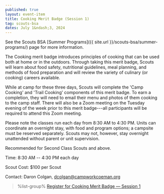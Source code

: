 ```yaml
---
published: true
layout: event-item
title: Cooking Merit Badge (Session 1)
tag: scouts-bsa
dates: July 1&ndash;3, 2024
---
```


See the Scouts BSA [Summer Programs]({{ site.url }}/scouts-bsa/summer-programs/) page for more information.

The Cooking merit badge introduces principles of cooking that can be used both at home or in the outdoors. Through taking this merit badge, Scouts will learn about food safety, nutritional guidelines, meal planning, and methods of food preparation and will review the variety of culinary (or cooking) careers available.

While at camp for these three days, Scouts will complete the 'Camp Cooking' and 'Trail Cooking' components of this merit badge. To earn a completion, they will need to email their menu and photos of them cooking to the camp staff. There will also be a Zoom meeting on the Tuesday evening of the week prior to this merit badge---all participants will be required to attend this Zoom meeting.

Please note the classes run each day from 8:30 AM to 4:30 PM. Units can coordinate an overnight stay, with food and program options; a campsite must be reserved separately. Scouts may not, however, stay overnight unattended without parent or unit supervision.

Recommended for Second Class Scouts and above.

Time: 8:30 AM -- 4:30 PM each day

Scout Cost: $100 per Scout

Contact: Daron Colgan, [dcolgan@campworkcoeman.org](mailto:dcolgan@campworkcoeman.org)

> %list-group%
> <a href="https://scoutingevent.com/066-82179-197791" class="list-group-item">Register for Cooking Merit Badge &mdash; Session 1</a>
